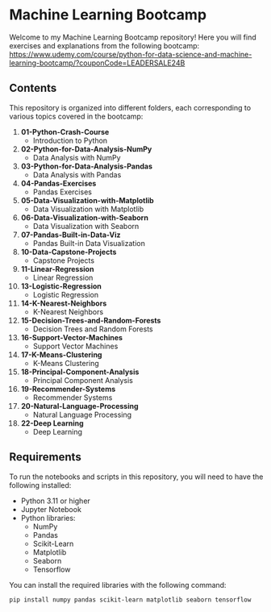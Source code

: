 # Machine Learning Bootcamp

Welcome to my Machine Learning Bootcamp repository! Here you will find exercises and explanations from the following bootcamp: https://www.udemy.com/course/python-for-data-science-and-machine-learning-bootcamp/?couponCode=LEADERSALE24B

## Contents

This repository is organized into different folders, each corresponding to various topics covered in the bootcamp:

1. **01-Python-Crash-Course**
   - Introduction to Python
2. **02-Python-for-Data-Analysis-NumPy**
   - Data Analysis with NumPy
3. **03-Python-for-Data-Analysis-Pandas**
   - Data Analysis with Pandas
4. **04-Pandas-Exercises**
   - Pandas Exercises
5. **05-Data-Visualization-with-Matplotlib**
   - Data Visualization with Matplotlib
6. **06-Data-Visualization-with-Seaborn**
   - Data Visualization with Seaborn
7. **07-Pandas-Built-in-Data-Viz**
   - Pandas Built-in Data Visualization
8. **10-Data-Capstone-Projects**
   - Capstone Projects
9. **11-Linear-Regression**
   - Linear Regression
10. **13-Logistic-Regression**
    - Logistic Regression
11. **14-K-Nearest-Neighbors**
    - K-Nearest Neighbors
12. **15-Decision-Trees-and-Random-Forests**
    - Decision Trees and Random Forests
13. **16-Support-Vector-Machines**
    - Support Vector Machines
14. **17-K-Means-Clustering**
    - K-Means Clustering
15. **18-Principal-Component-Analysis**
    - Principal Component Analysis
16. **19-Recommender-Systems**
    - Recommender Systems
17. **20-Natural-Language-Processing**
    - Natural Language Processing
18. **22-Deep Learning**
    - Deep Learning

## Requirements

To run the notebooks and scripts in this repository, you will need to have the following installed:

- Python 3.11 or higher
- Jupyter Notebook
- Python libraries:
  - NumPy
  - Pandas
  - Scikit-Learn
  - Matplotlib
  - Seaborn
  - Tensorflow

You can install the required libraries with the following command:

```bash
pip install numpy pandas scikit-learn matplotlib seaborn tensorflow
